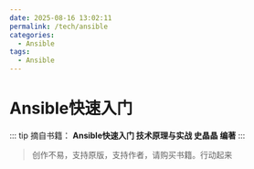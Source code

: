 ```yaml
---
date: 2025-08-16 13:02:11
permalink: /tech/ansible
categories:
  - Ansible
tags:
  - Ansible
---
```


# Ansible快速入门

::: tip 摘自书籍：
**Ansible快速入门 技术原理与实战 史晶晶 编著**
:::

> 创作不易，支持原版，支持作者，请购买书籍。行动起来
